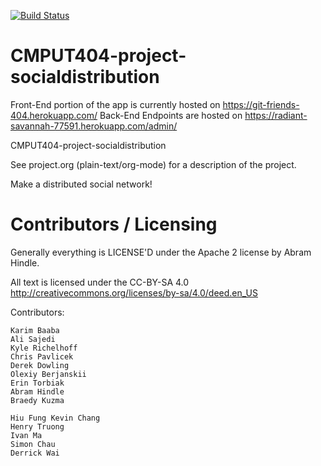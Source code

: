 [![Build Status](https://travis-ci.com/forgeno/CMPUT404-group-project.svg?branch=master)](https://travis-ci.com/forgeno/CMPUT404-group-project)

CMPUT404-project-socialdistribution
===================================

Front-End portion of the app is currently hosted on https://git-friends-404.herokuapp.com/
Back-End Endpoints are hosted on https://radiant-savannah-77591.herokuapp.com/admin/ 

CMPUT404-project-socialdistribution

See project.org (plain-text/org-mode) for a description of the project.

Make a distributed social network!

Contributors / Licensing
========================

Generally everything is LICENSE'D under the Apache 2 license by Abram Hindle.

All text is licensed under the CC-BY-SA 4.0 http://creativecommons.org/licenses/by-sa/4.0/deed.en_US

Contributors:

    Karim Baaba
    Ali Sajedi
    Kyle Richelhoff
    Chris Pavlicek
    Derek Dowling
    Olexiy Berjanskii
    Erin Torbiak
    Abram Hindle
    Braedy Kuzma

    Hiu Fung Kevin Chang
    Henry Truong
    Ivan Ma
    Simon Chau
    Derrick Wai
 

